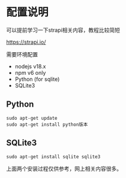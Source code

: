 # 配置说明

可以提前学习一下strapi相关内容，教程比较简短

https://strapi.io/

需要环境配置

- nodejs v18.x
- npm v6 only
- Python (for sqlite)
- SQLite3

## Python

```
sudo apt-get update
sudo apt-get install python版本
```

## SQLite3

```
sudo apt-get install sqlite sqlite3
```

上面两个安装过程仅供参考，网上相关内容很多。